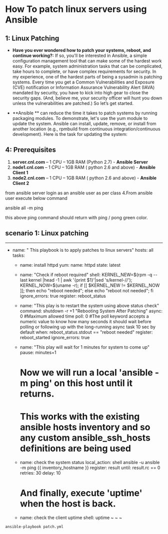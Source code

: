 # How To patch linux servers using Ansible

## 1: Linux Patching
-  **Have you ever wondered how to patch your systems, reboot, and continue working?:** If so, you'll be interested in Ansible, a simple configuration management tool that can make some of the hardest work easy. For example, system administration tasks that can be complicated, take hours to complete, or have complex requirements for security.
In my experience, one of the hardest parts of being a sysadmin is patching systems. Every time you get a Common Vulnerabilities and Exposure (CVE) notification or Information Assurance Vulnerability Alert (IAVA) mandated by security, you have to kick into high gear to close the security gaps. (And, believe me, your security officer will hunt you down unless the vulnerabilities are patched.)
So let’s get started.

-  **Ansible ** can reduce the time it takes to patch systems by running packaging modules. To demonstrate, let's use the yum module to update the system. Ansible can install, update, remove, or install from another location (e.g., rpmbuild from continuous integration/continuous development). Here is the task for updating the system:

## 4: Prerequisites

1.	**server.cnl.com** – 1 CPU – 1GB RAM (Python 2.7) - **Ansible Server**
2.	**node1.cnl.com** – 1 CPU – 1GB RAM ( python 2.6 and above) - **Ansible Client 1**
3.	**node2.cnl.com** – 1 CPU – 1GB RAM ( python 2.6 and above) - **Ansible Client 2**

from ansible server login as an ansible user as per class 4.From ansible user execute below command

ansible all -m ping

this above ping command should return with ping / pong green color.





## scenario 1: Linux patching


---
- name: " This playbook is to apply patches to linux servers"
  hosts: all
  tasks:
  - name: install httpd
    yum:
     name: httpd
     state: latest
  - name: "Check if reboot required"
    shell: KERNEL_NEW=$(rpm -q --last kernel |head -1 | awk '{print $1}'|sed 's/kernel-//'); KERNEL_NOW=$(uname -r); if [[ $KERNEL_NEW != $KERNEL_NOW ]]; then echo "reboot needed"; else echo "reboot not needed"; fi
    ignore_errors: true
    register: reboot_status
  - name: "This play is to restart the system using above status check"
    command: shutdown -r +1 "Rebooting System After Patching"
    async: 0 #Maximum allowed time
    poll: 0  #The poll keyword accepts a numeric value to know how many seconds it should wait before polling or following up with the long-running async task 10 sec by default
    when: reboot_status.stdout == "reboot needed"
    register: reboot_started
    ignore_errors: true
  - name: "This play will wait for 1 minutes for system to come up"
    pause: minutes=1

    # Now we will run a local 'ansible -m ping' on this host until it returns.
    # This works with the existing ansible hosts inventory and so any custom ansible_ssh_hosts definitions are being used
  - name: check the system status
    local_action: shell ansible -u ansible -m ping {{ inventory_hostname }}
    register: result
    until: result.rc == 0
    retries: 30
    delay: 10

    # And finally, execute 'uptime' when the host is back.
  - name: check the client uptime
    shell: uptime
~
~
~


```
ansible-playbook patch.yml
```


